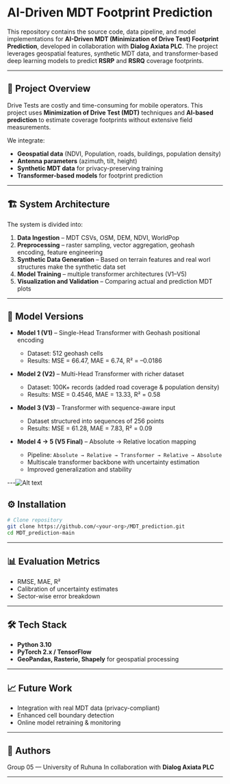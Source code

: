 # AI-Driven MDT Footprint Prediction

This repository contains the source code, data pipeline, and model implementations for **AI-Driven MDT (Minimization of Drive Test) Footprint Prediction**, developed in collaboration with **Dialog Axiata PLC**. The project leverages geospatial features, synthetic MDT data, and transformer-based deep learning models to predict **RSRP** and **RSRQ** coverage footprints.

---

## 📌 Project Overview

Drive Tests are costly and time-consuming for mobile operators. This project uses **Minimization of Drive Test (MDT)** techniques and **AI-based prediction** to estimate coverage footprints without extensive field measurements.

We integrate:

* **Geospatial data** (NDVI, Population, roads, buildings, population density)
* **Antenna parameters** (azimuth, tilt, height)
* **Synthetic MDT data** for privacy-preserving training
* **Transformer-based models** for footprint prediction

---

## 🏗️ System Architecture

The system is divided into:

1. **Data Ingestion** – MDT CSVs, OSM, DEM, NDVI, WorldPop
2. **Preprocessing** – raster sampling, vector aggregation, geohash encoding, feature engineering
3. **Synthetic Data Generation** – Based on terrain features and real worl structures make the synthetic data set
4. **Model Training** – multiple transformer architectures (V1–V5)
5. **Visualization and Validation** – Comparing actual and prediction MDT plots

---

## 🔄 Model Versions

* **Model 1 (V1)** – Single-Head Transformer with Geohash positional encoding

  * Dataset: 512 geohash cells
  * Results: MSE = 66.47, MAE = 6.74, R² = –0.0186

* **Model 2 (V2)** – Multi-Head Transformer with richer dataset

  * Dataset: 100K+ records (added road coverage & population density)
  * Results: MSE = 0.4546, MAE = 13.33, R² = 0.58

* **Model 3 (V3)** – Transformer with sequence-aware input

  * Dataset structured into sequences of 256 points
  * Results: MSE = 61.28, MAE = 7.83, R² = 0.09

* **Model 4 → 5 (V5 Final)** – Absolute → Relative location mapping

  * Pipeline: `Absolute → Relative → Transformer → Relative → Absolute`
  * Multiscale transformer backbone with uncertainty estimation
  * Improved generalization and stability

---![Alt text](https://drive.google.com/uc?export=view&id=1FoGAI_Cv1PpKzHf_SfAQsMbgtRo7F6ad)


## ⚙️ Installation

```bash
# Clone repository
git clone https://github.com/<your-org>/MDT_prediction.git
cd MDT_prediction-main


```

---

## 📊 Evaluation Metrics

* RMSE, MAE, R²
* Calibration of uncertainty estimates
* Sector-wise error breakdown

---

## 🛠️ Tech Stack

* **Python 3.10**
* **PyTorch 2.x / TensorFlow**
* **GeoPandas, Rasterio, Shapely** for geospatial processing

---

## 📈 Future Work

* Integration with real MDT data (privacy-compliant)
* Enhanced cell boundary detection
* Online model retraining & monitoring

---

## 👥 Authors

Group 05 — University of Ruhuna
In collaboration with **Dialog Axiata PLC**

---
